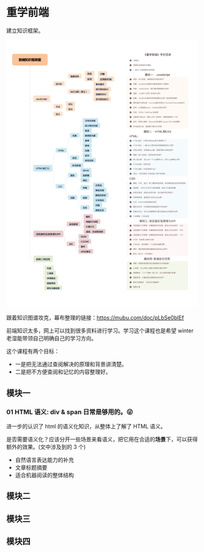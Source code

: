 # 重学前端

建立知识框架。

<img src="https://raw.githubusercontent.com/AlvinMi/2019-Pic/master/20190119095329.png"/>

跟着知识图谱攻克，幕布整理的链接：https://mubu.com/doc/pLbSe0bIEf

前端知识太多，网上可以找到很多资料进行学习。学习这个课程也是希望 winter 老湿能带领自己明确自己的学习方向。

这个课程有两个目标：

- 一是把无法通过查阅解决的原理和背景讲清楚。
- 二是把不方便查阅和记忆的内容整理好。

## 模块一

### 01 HTML 语义: div & span 日常是够用的。😜

进一步的认识了 html 的语义化知识，从整体上了解了 HTML 语义。

是否需要语义化？应该分开一些场景来看语义，把它用在合适的**场景**下，可以获得额外的效果。(文中涉及到的 3 个)

- 自然语言表达能力的补充
- 文章标题摘要
- 适合机器阅读的整体结构

## 模块二

## 模块三

## 模块四
